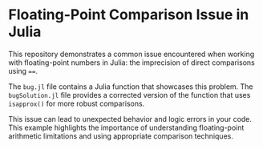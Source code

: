 # Floating-Point Comparison Issue in Julia

This repository demonstrates a common issue encountered when working with floating-point numbers in Julia: the imprecision of direct comparisons using `==`. 

The `bug.jl` file contains a Julia function that showcases this problem.  The `bugSolution.jl` file provides a corrected version of the function that uses `isapprox()` for more robust comparisons.

This issue can lead to unexpected behavior and logic errors in your code. This example highlights the importance of understanding floating-point arithmetic limitations and using appropriate comparison techniques. 

